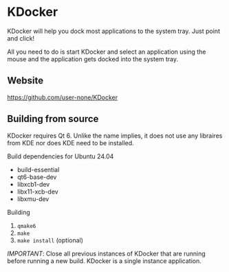 # KDocker

KDocker will help you dock most applications to the system tray. Just point and
click!

All you need to do is start KDocker and select an application using the mouse
and the application gets docked into the system tray.

## Website

https://github.com/user-none/KDocker

## Building from source

KDocker requires Qt 6. Unlike the name implies, it does not use any libraires
from KDE nor does KDE need to be installed.

Build dependencies for Ubuntu 24.04

- build-essential
- qt6-base-dev
- libxcb1-dev
- libx11-xcb-dev
- libxmu-dev

Building

1. `qmake6`
2. `make`
3. `make install` (optional)

*IMPORTANT*: Close all previous instances of KDocker that are running before running
a new build. KDocker is a single instance application.
